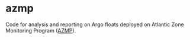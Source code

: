 # azmp

Code for analysis and reporting on Argo floats deployed on Atlantic Zone Monitoring Program ([AZMP](https://www.dfo-mpo.gc.ca/science/data-donnees/azmp-pmza/index-eng.html)). 
